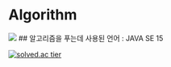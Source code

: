 # Algorithm

<img src="https://img.shields.io/badge/Java-007396?style=flat-square&amp;logo=Java&amp;logoColor=white">
## 알고리즘을 푸는데 사용된 언어 : JAVA SE 15

[![solved.ac tier](http://mazassumnida.wtf/api/generate_badge?boj=fakehg13)](https://solved.ac/fakehg13)

